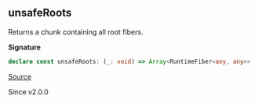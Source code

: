 ## unsafeRoots

Returns a chunk containing all root fibers.

**Signature**

```ts
declare const unsafeRoots: (_: void) => Array<RuntimeFiber<any, any>>
```

[Source](https://github.com/Effect-TS/effect/tree/main/packages/effect/src/Fiber.ts#L660)

Since v2.0.0